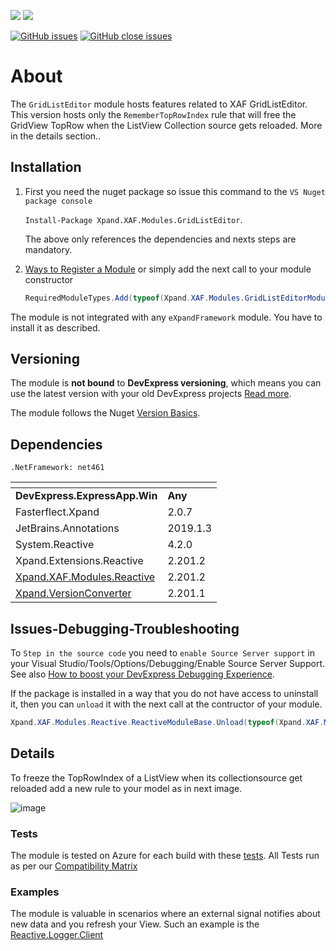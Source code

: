 ![](https://img.shields.io/nuget/v/Xpand.XAF.Modules.GridListEditor.svg?&style=flat) ![](https://img.shields.io/nuget/dt/Xpand.XAF.Modules.GridListEditor.svg?&style=flat)

[![GitHub issues](https://img.shields.io/github/issues/eXpandFramework/expand/GridListEditor.svg)](https://github.com/eXpandFramework/eXpand/issues?utf8=%E2%9C%93&q=is%3Aissue+is%3Aopen+sort%3Aupdated-desc+label%3AStandalone_xaf_modules+GridListEditor) [![GitHub close issues](https://img.shields.io/github/issues-closed/eXpandFramework/eXpand/GridListEditor.svg)](https://github.com/eXpandFramework/eXpand/issues?utf8=%E2%9C%93&q=is%3Aissue+is%3Aclosed+sort%3Aupdated-desc+label%3AStandalone_XAF_Modules+GridListEditor)
# About 

The `GridListEditor` module hosts features related to XAF GridListEditor. This version hosts only the `RememberTopRowIndex` rule that will free the GridView TopRow when the ListView Collection source gets reloaded. More in the details section..


## Installation 
1. First you need the nuget package so issue this command to the `VS Nuget package console` 

   `Install-Package Xpand.XAF.Modules.GridListEditor`.

    The above only references the dependencies and nexts steps are mandatory.

2. [Ways to Register a Module](https://documentation.devexpress.com/eXpressAppFramework/118047/Concepts/Application-Solution-Components/Ways-to-Register-a-Module)
or simply add the next call to your module constructor
    ```cs
    RequiredModuleTypes.Add(typeof(Xpand.XAF.Modules.GridListEditorModule));
    ```

The module is not integrated with any `eXpandFramework` module. You have to install it as described.

## Versioning
The module is **not bound** to **DevExpress versioning**, which means you can use the latest version with your old DevExpress projects [Read more](https://github.com/eXpandFramework/XAF/tree/master/tools/Xpand.VersionConverter).

The module follows the Nuget [Version Basics](https://docs.microsoft.com/en-us/nuget/reference/package-versioning#version-basics).
## Dependencies
`.NetFramework: net461`

|<!-- -->|<!-- -->
|----|----
|**DevExpress.ExpressApp.Win**|**Any**
|Fasterflect.Xpand|2.0.7
 |JetBrains.Annotations|2019.1.3
 |System.Reactive|4.2.0
 |Xpand.Extensions.Reactive|2.201.2
 |[Xpand.XAF.Modules.Reactive](https://github.com/eXpandFramework/DevExpress.XAF/tree/master/src/Modules/Xpand.XAF.Modules.Reactive)|2.201.2
 |[Xpand.VersionConverter](https://github.com/eXpandFramework/DevExpress.XAF/tree/master/tools/Xpand.VersionConverter)|2.201.1

## Issues-Debugging-Troubleshooting

To `Step in the source code` you need to `enable Source Server support` in your Visual Studio/Tools/Options/Debugging/Enable Source Server Support. See also [How to boost your DevExpress Debugging Experience](https://github.com/eXpandFramework/DevExpress.XAF/wiki/How-to-boost-your-DevExpress-Debugging-Experience#1-index-the-symbols-to-your-custom-devexpresss-installation-location).

If the package is installed in a way that you do not have access to uninstall it, then you can `unload` it with the next call at the contructor of your module.
```cs
Xpand.XAF.Modules.Reactive.ReactiveModuleBase.Unload(typeof(Xpand.XAF.Modules.GridListEditor.GridListEditorModule))
```

## Details
To freeze the TopRowIndex of a ListView when its collectionsource get reloaded add a new rule to your model as in next image.

![image](https://user-images.githubusercontent.com/159464/64824092-c9a5c700-d5c1-11e9-96b8-5267876fa7c4.png)

### Tests
The module is tested on Azure for each build with these [tests](https://github.com/eXpandFramework/Packages/tree/master/src/Tests/Xpand.XAF.s.GridListEditor.GridListEditor). 
All Tests run as per our [Compatibility Matrix](https://github.com/eXpandFramework/DevExpress.XAF#compatibility-matrix)
### Examples

The module is valuable in scenarios where an external signal notifies about new data and you refresh your View. Such an example is the [Reactive.Logger.Client](https://github.com/eXpandFramework/DevExpress.XAF/tree/master/src/Modules/Reactive.Logger.Client.Win)

